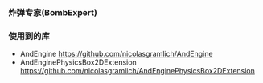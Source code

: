 ### 炸弹专家(BombExpert)

### 使用到的库
* AndEngine https://github.com/nicolasgramlich/AndEngine
* AndEnginePhysicsBox2DExtension https://github.com/nicolasgramlich/AndEnginePhysicsBox2DExtension
